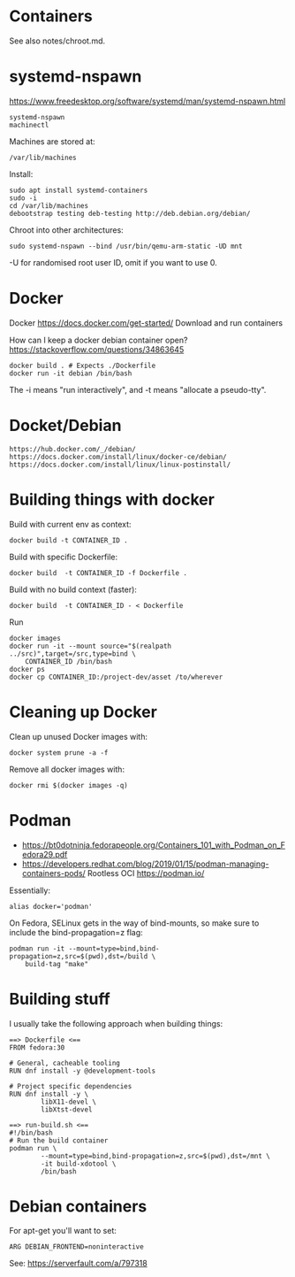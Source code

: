 # Containers
See also notes/chroot.md.

# systemd-nspawn
https://www.freedesktop.org/software/systemd/man/systemd-nspawn.html

    systemd-nspawn
    machinectl

Machines are stored at:

    /var/lib/machines

Install:

    sudo apt install systemd-containers
    sudo -i
    cd /var/lib/machines
    debootstrap testing deb-testing http://deb.debian.org/debian/

Chroot into other architectures:

    sudo systemd-nspawn --bind /usr/bin/qemu-arm-static -UD mnt

-U for randomised root user ID, omit if you want to use 0.

# Docker
Docker https://docs.docker.com/get-started/
Download and run containers

How can I keep a docker debian container open?
https://stackoverflow.com/questions/34863645

    docker build . # Expects ./Dockerfile
    docker run -it debian /bin/bash

The -i means "run interactively", and -t means "allocate a pseudo-tty".

# Docket/Debian

    https://hub.docker.com/_/debian/
    https://docs.docker.com/install/linux/docker-ce/debian/
    https://docs.docker.com/install/linux/linux-postinstall/

# Building things with docker
Build with current env as context:

    docker build -t CONTAINER_ID .

Build with specific Dockerfile:

    docker build  -t CONTAINER_ID -f Dockerfile .

Build with no build context (faster):

    docker build  -t CONTAINER_ID - < Dockerfile

Run

    docker images
    docker run -it --mount source="$(realpath ../src)",target=/src,type=bind \
        CONTAINER_ID /bin/bash
    docker ps
    docker cp CONTAINER_ID:/project-dev/asset /to/wherever


# Cleaning up Docker
Clean up unused Docker images with:

    docker system prune -a -f

Remove all docker images with:

    docker rmi $(docker images -q)

# Podman
- https://bt0dotninja.fedorapeople.org/Containers_101_with_Podman_on_Fedora29.pdf
- https://developers.redhat.com/blog/2019/01/15/podman-managing-containers-pods/
Rootless OCI https://podman.io/

Essentially:

    alias docker='podman'

On Fedora, SELinux gets in the way of bind-mounts, so make sure to include the
bind-propagation=z flag:

    podman run -it --mount=type=bind,bind-propagation=z,src=$(pwd),dst=/build \
        build-tag "make"

# Building stuff
I usually take the following approach when building things:

    ==> Dockerfile <==
    FROM fedora:30

    # General, cacheable tooling
    RUN dnf install -y @development-tools

    # Project specific dependencies
    RUN dnf install -y \
            libX11-devel \
            libXtst-devel

    ==> run-build.sh <==
    #!/bin/bash
    # Run the build container
    podman run \
            --mount=type=bind,bind-propagation=z,src=$(pwd),dst=/mnt \
            -it build-xdotool \
            /bin/bash

# Debian containers
For apt-get you'll want to set:

    ARG DEBIAN_FRONTEND=noninteractive

See: https://serverfault.com/a/797318
